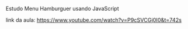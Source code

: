 Estudo Menu Hamburguer usando JavaScript

link da aula: https://www.youtube.com/watch?v=P9cSVCGj0I0&t=742s
